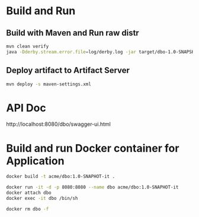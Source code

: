 # Build and Run
## Build with Maven and Run raw distr
```bash
mvn clean verify
java -Dderby.stream.error.file=log/derby.log -jar target/dbo-1.0-SNAPSHOT.jar --spring.profiles.active=it
```

## Deploy artifact to Artifact Server
```bash
mvn deploy -s maven-settings.xml
```

# API Doc
http://localhost:8080/dbo/swagger-ui.html

# Build and run Docker container for Application
```bash
docker build -t acme/dbo:1.0-SNAPHOT-it .

docker run -it -d -p 8080:8080 --name dbo acme/dbo:1.0-SNAPHOT-it
docker attach dbo
docker exec -it dbo /bin/sh

docker rm dbo -f
```
